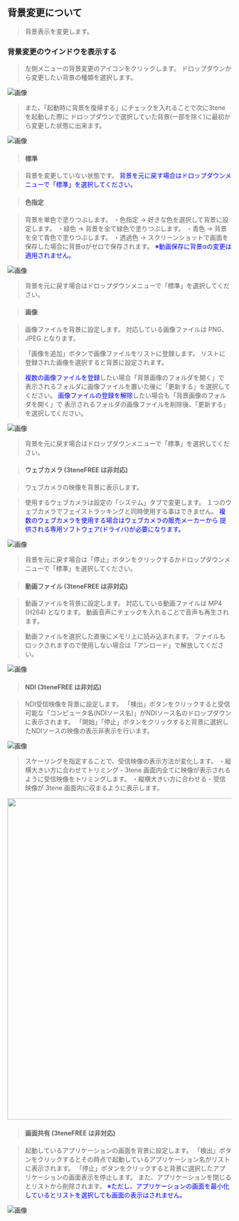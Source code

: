 ## 背景変更について

>背景表示を変更します。

### 背景変更のウインドウを表示する

>左側メニューの背景変更のアイコンをクリックします。
>ドロップダウンから変更したい背景の種類を選択します。

![画像](image/background_1.png "")

>また、「起動時に背景を復帰する」にチェックを入れることで次に3teneを起動した際に
ドロップダウンで選択していた背景(一部を除く)に最初から変更した状態に出来ます。

![画像](image/background_2.png "")

>#### 標準

>背景を変更していない状態です。
><font color="Blue">背景を元に戻す場合はドロップダウンメニューで「標準」を選択してください。</font>


>#### 色指定

>背景を単色で塗りつぶします。
>・色指定 → 好きな色を選択して背景に設定します。
>・緑色 → 背景を全て緑色で塗りつぶします。
>・青色 → 背景を全て青色で塗りつぶします。
>・透過色 → スクリーンショットで画面を保存した場合に背景αがゼロで保存されます。
><font color="Blue">※動画保存に背景αの変更は適用されません。</font>


![画像](image/background_3.png "")

>背景を元に戻す場合はドロップダウンメニューで「標準」を選択してください。


>#### 画像

>画像ファイルを背景に設定します。
>対応している画像ファイルは PNG、JPEG となります。

>「画像を追加」ボタンで画像ファイルをリストに登録します。
>リストに登録された画像を選択すると背景に設定されます。

><font color="Blue">複数の画像ファイルを登録</font>したい場合「背景画像のフォルダを開く」で
>表示されるフォルダに画像ファイルを置いた後に「更新する」を選択してください。
><font color="Blue">画像ファイルの登録を解除</font>したい場合も「背景画像のフォルダを開く」で
>表示されるフォルダの画像ファイルを削除後、「更新する」を選択してください。

![画像](image/background_4.png "")

>背景を元に戻す場合はドロップダウンメニューで「標準」を選択してください。


>#### ウェブカメラ (3teneFREE は非対応)

>ウェブカメラの映像を背景に表示します。

>使用するウェブカメラは設定の「システム」タブで変更します。
>１つのウェブカメラでフェイストラッキングと同時使用する事はできません。
><font color="Blue">複数のウェブカメラを使用する場合はウェブカメラの販売メーカーから
>提供される専用ソフトウェア(ドライバ)が必要になります。</font>

![画像](image/background_5.png "")

>背景を元に戻す場合は「停止」ボタンをクリックするかドロップダウンメニューで「標準」を選択してください。


>#### 動画ファイル (3teneFREE は非対応)

>動画ファイルを背景に設定します。
>対応している動画ファイルは MP4 (H264) となります。
>動画音声にチェックを入れることで音声も再生されます。

>動画ファイルを選択した直後にメモリ上に読み込まれます。
>ファイルもロックされますので使用しない場合は「アンロード」で解放してください。

![画像](image/background_6.png "")


>#### NDI (3teneFREE は非対応)

>NDI受信映像を背景に設定します。
>「検出」ボタンをクリックすると受信可能な「コンピュータ名(NDIソース名)」がNDIソース名のドロップダウンに表示されます。
>「開始」「停止」ボタンをクリックすると背景に選択したNDIソースの映像の表示非表示を行います。

![画像](image/background_7.png "")

>スケーリングを指定することで、受信映像の表示方法が変化します。
>・縦横大きい方に合わせてトリミング - 3tene 画面内全てに映像が表示されるように受信映像をトリミングします。
>・縦横大きい方に合わせる - 受信映像が 3tene 画面内に収まるように表示します。

<img src="image/background_8.png" width="720">


>#### 画面共有 (3teneFREE は非対応)

>起動しているアプリケーションの画面を背景に設定します。
>「検出」ボタンをクリックするとその時点で起動しているアプリケーション名がリストに表示されます。
>「停止」ボタンをクリックすると背景に選択したアプリケーションの画面表示を停止します。
>また、アプリケーションを閉じるとリストから削除されます。
><font color="Blue">※ただし、アプリケーションの画面を最小化しているとリストを選択しても画面の表示はされません。</font>

![画像](image/background_9.png "")



